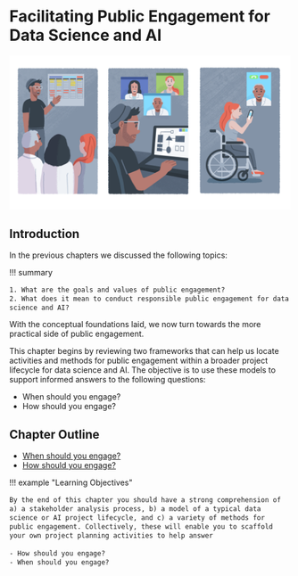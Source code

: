 # Facilitating Public Engagement for Data Science and AI

![Image by Johnny Lighthands](../../assets/images/illustrations/participatory-design.png)

## Introduction

In the previous chapters we discussed the following topics:

!!! summary

    1. What are the goals and values of public engagement?
    2. What does it mean to conduct responsible public engagement for data science and AI?

With the conceptual foundations laid, we now turn towards the more practical side of public engagement.

This chapter begins by reviewing two frameworks that can help us locate activities and methods for public engagement within a broader project lifecycle for data science and AI.
The objective is to use these models to support informed answers to the following questions:

- When should you engage?
- How should you engage?

## Chapter Outline

- [When should you engage?](when.md)
- [How should you engage?](how.md)

!!! example "Learning Objectives"

    By the end of this chapter you should have a strong comprehension of a) a stakeholder analysis process, b) a model of a typical data science or AI project lifecycle, and c) a variety of methods for public engagement. Collectively, these will enable you to scaffold your own project planning activities to help answer
    
    - How should you engage?
    - When should you engage? 
